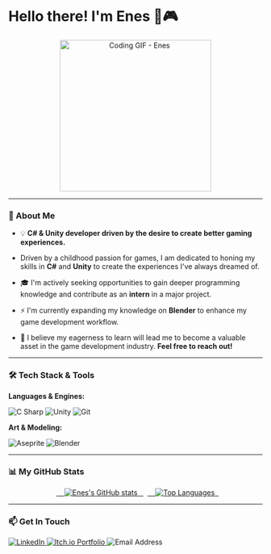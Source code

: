 # Hello there! I'm Enes 👋🎮

<p align="center">
  <img src="https://github.com/user-attachments/assets/f03fea4b-7824-436b-85fb-11b987e84cc9" alt="Coding GIF - Enes" width="300"/>
</p>

---

### 🚀 About Me

- 💡 **C# & Unity developer driven by the desire to create better gaming experiences.**

- Driven by a childhood passion for games, I am dedicated to honing my skills in **C#** and **Unity** to create the experiences I've always dreamed of.
- 🎓 I'm actively seeking opportunities to gain deeper programming knowledge and contribute as an **intern** in a major project.
- ⚡️ I'm currently expanding my knowledge on **Blender** to enhance my game development workflow.
- 💬 I believe my eagerness to learn will lead me to become a valuable asset in the game development industry. **Feel free to reach out!**

---

### 🛠️ Tech Stack & Tools

**Languages & Engines:**

<p align="left">
  <img src="https://img.shields.io/badge/C%23-239120?style=for-the-badge&logo=c-sharp&logoColor=white" alt="C Sharp" />
  <img src="https://img.shields.io/badge/Unity-100000?style=for-the-badge&logo=unity&logoColor=white" alt="Unity" />
  <img src="https://img.shields.io/badge/Git-F05032?style=for-the-badge&logo=git&logoColor=white" alt="Git" />
</p>

**Art & Modeling:**

<p align="left">
  <img src="https://img.shields.io/badge/Aseprite-757196?style=for-the-badge&logo=aseprite&logoColor=white" alt="Aseprite" />
  <img src="https://img.shields.io/badge/Blender-FF7900?style=for-the-badge&logo=blender&logoColor=white" alt="Blender" />
</p>

---

### 📊 My GitHub Stats

<p align="center">
  <a href="https://github.com/anuraghazra/github-readme-stats">
    <img src="https://github-readme-stats.vercel.app/api?username=Enes-Clk&show_icons=true&theme=onedark&hide_border=true&count_private=true" alt="Enes's GitHub stats" />
  </a>
  <a href="https://github.com/anuraghazra/github-readme-stats">
    <img src="https://github-readme-stats.vercel.app/api/top-langs/?username=Enes-Clk&layout=compact&theme=onedark&hide_border=true&langs_count=6" alt="Top Languages" />
  </a>
</p>

---

### 📫 Get In Touch

<p align="left">
  <a href="https://www.linkedin.com/in/enesclk" target="_blank">
    <img src="https://img.shields.io/badge/LinkedIn-0077B5?style=for-the-badge&logo=linkedin&logoColor=white" alt="LinkedIn" />
  </a>
  <a href="https://nerveless.itch.io" target="_blank">
    <img src="https://img.shields.io/badge/Itch.io-FA5C5C?style=for-the-badge&logo=itch.io&logoColor=white" alt="Itch.io Portfolio" />
  </a>
  <img src="https://img.shields.io/badge/Email-enescelik238@gmail.com-D14836?style=for-the-badge&logo=gmail&logoColor=white" alt="Email Address" />
</p>
